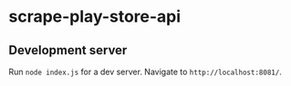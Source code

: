 # scrape-play-store-api

## Development server

Run `node index.js` for a dev server. Navigate to `http://localhost:8081/`.
